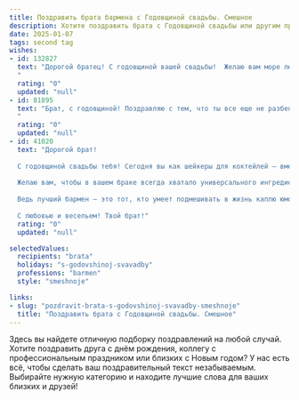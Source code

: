 ```yaml
---
title: Поздравить брата бармена с Годовщиной свадьбы. Смешное
description: Хотите поздравить брата с Годовщиной свадьбы или другим праздником? Наш ИИ создаст незабываемое поздравление, а вы обязательно выделитесь среди других.  
date: 2025-01-07
tags: second tag
wishes:
- id: 132827
  text: "Дорогой братец! С годовщиной вашей свадьбы!  Желаю вам море любви, океан терпения и чтобы ваш семейный бюджет был таким же крепким, как коктейли, которые ты мастерски мешаешь за барной стойкой!  Пусть ваша жизнь будет сладкой, как лучшие творения твоей барменской фантазии,  а ссоры — редкими и быстро проходящими, как пузырьки в шампанском!  Горько! (Но не слишком, а то голова утром будет болеть!)
  "
  rating: "0"
  updated: "null"
- id: 81895
  text: "Брат, с годовщиной! Поздравляю с тем, что ты все еще не разбежался с этой… эээ… *ищет слово* … той, что заставляет тебя трясти шейкером целый день! Пусть ваши чувства будут крепче, чем коктейли, которые ты делаешь, а любовь - сладкой, как бархатный сироп! 🍸❤️
  "
  rating: "0"
  updated: "null"
- id: 41020
  text: "Дорогой брат!
  
  С годовщиной свадьбы тебя! Сегодня вы как шейкеры для коктейлей — вместе перемешиваете радости и заботы, создаёте удивительные смеси из любви и понимания! Пусть ваша жизнь будет как идеальный напиток: сладкой, с лёгким налётом горечи, но всегда с оригинальным вкусом!
  
  Желаю вам, чтобы в вашем браке всегда хватало универсального ингредиента — хорошего настроения! А если вдруг появятся \"бокальчики с неприятностями\", не забывайте, что вместе вы — безусловный тандем, сами по себе — это просто ингредиенты, но в сочетании — шедевр!
  
  Ведь лучший бармен — это тот, кто умеет подмешивать в жизнь каплю юмора, щепотку терпения и полно ведер щастья. Так что шутки в сторону, налейте по полномарию счастья и пейте за долгие годы совместной жизни!
  
  С любовью и весельем! Твой брат!"
  rating: "0"
  updated: "null"

selectedValues:
  recipients: "brata"
  holidays: "s-godovshinoj-svavadby"
  professions: "barmen"
  style: "smeshnoje"

links:
- slug: "pozdravit-brata-s-godovshinoj-svavadby-smeshnoje"
  title: "Поздравить брата с Годовщиной свадьбы. Смешное"
---
```


Здесь вы найдете отличную подборку поздравлений на любой случай.
Хотите поздравить друга с днём рождения, коллегу с профессиональным праздником или близких с Новым годом? У нас есть всё, чтобы сделать ваш поздравительный текст незабываемым. Выбирайте нужную категорию и находите лучшие слова для ваших близких и друзей!
